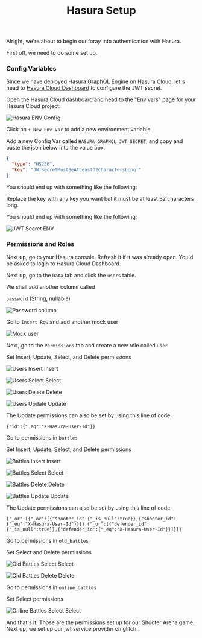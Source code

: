 ﻿---
title: "Hasura Setup"
metaTitle: "Hasura Authentication Setup | GraphQL Unity Hasura Tutorial"
metaDescription: "Setting up Hasura for authentication"
---

Alright, we're about to begin our foray into authentication with Hasura.

First off, we need to do some set up.

### Config Variables

Since we have deployed Hasura GraphQL Engine on Hasura Cloud, let's head to [Hasura Cloud Dashboard](https://cloud.hasura.io) to configure the JWT secret. 

Open the Hasura Cloud dashboard and head to the "Env vars" page for your Hasura Cloud project:

![Hasura ENV Config](https://graphql-engine-cdn.hasura.io/learn-hasura/assets/graphql-hasura/hasura-project-env-var.png)

Click on `+ New Env Var` to add a new environment variable.

Add a new Config Var called `HASURA_GRAPHQL_JWT_SECRET`, and copy and paste the json below into the value box.

```json
{
  "type": "HS256",
  "key": "JWTSecretMustBeAtLeast32CharactersLong!"
}
```

You should end up with something like the following:

Replace the key with any key you want but it must be at least 32 characters long.

You should end up with something like the following:

![JWT Secret ENV](https://storage.googleapis.com/graphql-engine-cdn.hasura.io/learn-hasura/assets/graphql-unity/authentication/jwt-secret-env.jpg)

### Permissions and Roles

Next up, go to your Hasura console. Refresh it if it was already open. You'd be asked to login to Hasura Cloud Dashboard.

Next up, go to the `Data` tab and click the `users` table.

We shall add another column called 

`password` (String, nullable)

![Password column](https://graphql-engine-cdn.hasura.io/learn-hasura/assets/graphql-unity/authentication/add-password.jpg)

Go to `Insert Row` and add another mock user

![Mock user](https://graphql-engine-cdn.hasura.io/learn-hasura/assets/graphql-unity/authentication/mock-user.jpg)

Next, go to the `Permissions` tab and create a new role called `user`

Set Insert, Update, Select, and Delete permissions

![Users Insert](https://graphql-engine-cdn.hasura.io/learn-hasura/assets/graphql-unity/authentication/user-insert.jpg)
Insert

![Users Select](https://graphql-engine-cdn.hasura.io/learn-hasura/assets/graphql-unity/authentication/user-select.jpg)
Select

![Users Delete](https://graphql-engine-cdn.hasura.io/learn-hasura/assets/graphql-unity/authentication/user-delete.jpg)
Delete

![Users Update](https://graphql-engine-cdn.hasura.io/learn-hasura/assets/graphql-unity/authentication/user-update.jpg)
Update

The Update permissions can also be set by using this line of code

`{"id":{"_eq":"X-Hasura-User-Id"}}`

Go to permissions in `battles`

Set Insert, Update, Select, and Delete permissions

![Battles Insert](https://graphql-engine-cdn.hasura.io/learn-hasura/assets/graphql-unity/authentication/battle-insert.jpg)
Insert

![Battles Select](https://graphql-engine-cdn.hasura.io/learn-hasura/assets/graphql-unity/authentication/battle-select.jpg)
Select

![Battles Delete](https://graphql-engine-cdn.hasura.io/learn-hasura/assets/graphql-unity/authentication/battle-delete.jpg)
Delete

![Battles Update](https://graphql-engine-cdn.hasura.io/learn-hasura/assets/graphql-unity/authentication/battle-update.jpg)
Update

The Update permissions can also be set by using this line of code

`{"_or":[{"_or":[{"shooter_id":{"_is_null":true}},{"shooter_id":{"_eq":"X-Hasura-User-Id"}}]},{"_or":[{"defender_id":{"_is_null":true}},{"defender_id":{"_eq":"X-Hasura-User-Id"}}]}]}`

Go to permissions in `old_battles`

Set Select and Delete permissions

![Old Battles Select](https://graphql-engine-cdn.hasura.io/learn-hasura/assets/graphql-unity/authentication/old-battles-select.jpg)
Select

![Old Battles Delete](https://graphql-engine-cdn.hasura.io/learn-hasura/assets/graphql-unity/authentication/old-battles-delete.jpg)
Delete

Go to  permissions in `online_battles`

Set Select permissions

![Online Battles Select](https://graphql-engine-cdn.hasura.io/learn-hasura/assets/graphql-unity/authentication/online-battles-select.jpg)
Select

And that's it. Those are the permissions set up for our Shooter Arena game. Next up, we set up our jwt service provider on glitch.

